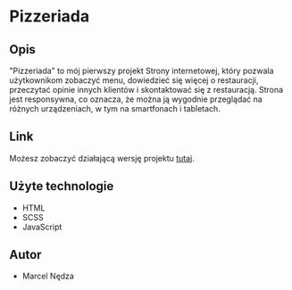 # Pizzeriada

## Opis

"Pizzeriada" to mój pierwszy projekt Strony internetowej, który pozwala użytkownikom zobaczyć menu, dowiedzieć się więcej o restauracji, przeczytać opinie innych klientów i skontaktować się z restauracją. Strona jest responsywna, co oznacza, że można ją wygodnie przeglądać na różnych urządzeniach, w tym na smartfonach i tabletach.

## Link

Możesz zobaczyć działającą wersję projektu [tutaj](mnedza.github.io/Pizzeriada/).


## Użyte technologie

- HTML
- SCSS
- JavaScript

## Autor

- Marcel Nędza
